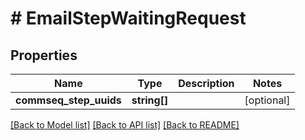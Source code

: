 # # EmailStepWaitingRequest

## Properties

Name | Type | Description | Notes
------------ | ------------- | ------------- | -------------
**commseq_step_uuids** | **string[]** |  | [optional]

[[Back to Model list]](../../README.md#models) [[Back to API list]](../../README.md#endpoints) [[Back to README]](../../README.md)
